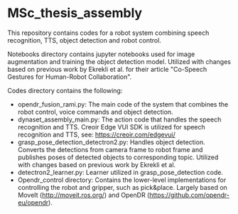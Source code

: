 # MSc_thesis_assembly
This repository contains codes for a robot system combining speech recognition, TTS, object detection and robot control.

Notebooks directory contains jupyter notebooks used for image augmentation and training the object detection model. Utilized with changes based on previous work by Ekrekli et al. for their article "Co-Speech Gestures for Human-Robot Collaboration".

Codes directory contains the following:

  * opendr_fusion_rami.py: The main code of the system that combines the robot control, voice commands and object detection.
  * dynaset_assembly_main.py: The action code that handles the speech recognition and TTS. Creoir Edge VUI SDK is utilized for speech recognition and TTS, see: https://creoir.com/edgevui/
  * grasp_pose_detection_detectron2.py: Handles object detection. Converts the detections from camera frame to robot frame and publishes poses of detected objects to corresponding topic. Utilized with changes based on previous work by Ekrekli et al.
  * detectron2_learner.py: Learner utilized in grasp_pose_detection code.
  * Opendr_control directory: Contains the lower-level implementations for controlling the robot and gripper, such as pick&place. Largely based on MoveIt (http://moveit.ros.org/) and OpenDR (https://github.com/opendr-eu/opendr).

